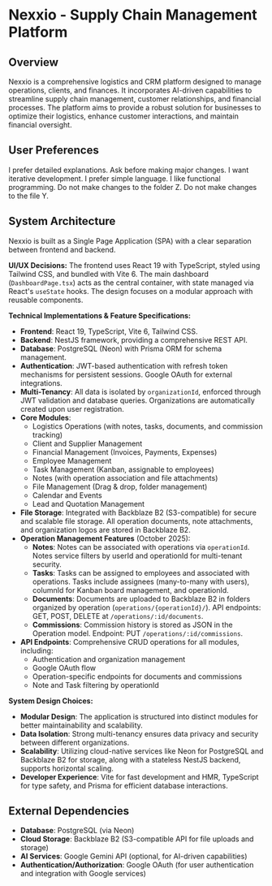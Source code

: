 # Nexxio - Supply Chain Management Platform

## Overview
Nexxio is a comprehensive logistics and CRM platform designed to manage operations, clients, and finances. It incorporates AI-driven capabilities to streamline supply chain management, customer relationships, and financial processes. The platform aims to provide a robust solution for businesses to optimize their logistics, enhance customer interactions, and maintain financial oversight.

## User Preferences
I prefer detailed explanations. Ask before making major changes. I want iterative development. I prefer simple language. I like functional programming. Do not make changes to the folder Z. Do not make changes to the file Y.

## System Architecture
Nexxio is built as a Single Page Application (SPA) with a clear separation between frontend and backend.

**UI/UX Decisions:**
The frontend uses React 19 with TypeScript, styled using Tailwind CSS, and bundled with Vite 6. The main dashboard (`DashboardPage.tsx`) acts as the central container, with state managed via React's `useState` hooks. The design focuses on a modular approach with reusable components.

**Technical Implementations & Feature Specifications:**
-   **Frontend**: React 19, TypeScript, Vite 6, Tailwind CSS.
-   **Backend**: NestJS framework, providing a comprehensive REST API.
-   **Database**: PostgreSQL (Neon) with Prisma ORM for schema management.
-   **Authentication**: JWT-based authentication with refresh token mechanisms for persistent sessions. Google OAuth for external integrations.
-   **Multi-Tenancy**: All data is isolated by `organizationId`, enforced through JWT validation and database queries. Organizations are automatically created upon user registration.
-   **Core Modules**:
    -   Logistics Operations (with notes, tasks, documents, and commission tracking)
    -   Client and Supplier Management
    -   Financial Management (Invoices, Payments, Expenses)
    -   Employee Management
    -   Task Management (Kanban, assignable to employees)
    -   Notes (with operation association and file attachments)
    -   File Management (Drag & drop, folder management)
    -   Calendar and Events
    -   Lead and Quotation Management
-   **File Storage**: Integrated with Backblaze B2 (S3-compatible) for secure and scalable file storage. All operation documents, note attachments, and organization logos are stored in Backblaze B2.
-   **Operation Management Features** (October 2025):
    -   **Notes**: Notes can be associated with operations via `operationId`. Notes service filters by userId and operationId for multi-tenant security.
    -   **Tasks**: Tasks can be assigned to employees and associated with operations. Tasks include assignees (many-to-many with users), columnId for Kanban board management, and operationId.
    -   **Documents**: Documents are uploaded to Backblaze B2 in folders organized by operation (`operations/{operationId}/`). API endpoints: GET, POST, DELETE at `/operations/:id/documents`.
    -   **Commissions**: Commission history is stored as JSON in the Operation model. Endpoint: PUT `/operations/:id/commissions`.
-   **API Endpoints**: Comprehensive CRUD operations for all modules, including:
    -   Authentication and organization management
    -   Google OAuth flow
    -   Operation-specific endpoints for documents and commissions
    -   Note and Task filtering by operationId

**System Design Choices:**
-   **Modular Design**: The application is structured into distinct modules for better maintainability and scalability.
-   **Data Isolation**: Strong multi-tenancy ensures data privacy and security between different organizations.
-   **Scalability**: Utilizing cloud-native services like Neon for PostgreSQL and Backblaze B2 for storage, along with a stateless NestJS backend, supports horizontal scaling.
-   **Developer Experience**: Vite for fast development and HMR, TypeScript for type safety, and Prisma for efficient database interactions.

## External Dependencies
-   **Database**: PostgreSQL (via Neon)
-   **Cloud Storage**: Backblaze B2 (S3-compatible API for file uploads and storage)
-   **AI Services**: Google Gemini API (optional, for AI-driven capabilities)
-   **Authentication/Authorization**: Google OAuth (for user authentication and integration with Google services)